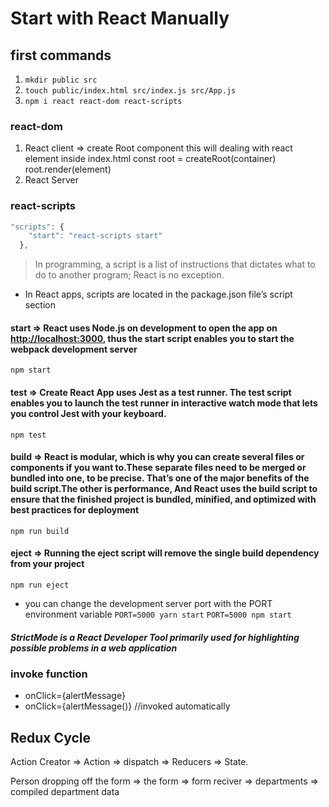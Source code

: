 # Start with React Manually

## first commands

1. ``mkdir public src``
2. ``touch public/index.html src/index.js src/App.js``
3. ``npm i react react-dom react-scripts``

### react-dom

1. React client => create Root component this will dealing with react element inside index.html
const root = createRoot(container)
root.render(element)
2. React Server

### react-scripts

```javascript
"scripts": {
    "start": "react-scripts start"
  },
```

> In programming, a script is a list of instructions that dictates what to do to another program; React is no exception.

* In React apps, scripts are located in the package.json file’s script section

#### start => React uses Node.js on development to open the app on <http://localhost:3000>, thus the start script enables you to start the webpack development server

``npm start``

#### test => Create React App uses Jest as a test runner. The test script enables you to launch the test runner in interactive watch mode that lets you control Jest with your keyboard.

``npm test``

#### build => React is modular, which is why you can create several files or components if you want to.These separate files need to be merged or bundled into one, to be precise. That’s one of the major benefits of the build script.The other is performance, And React uses the build script to ensure that the finished project is bundled, minified, and optimized with best practices for deployment

``npm run build``

#### eject => Running the eject script will remove the single build dependency from your project

``npm run eject``

* you can change the development server port with the PORT environment variable
``PORT=5000 yarn start``
``PORT=5000 npm start``

##### StrictMode is a React Developer Tool primarily used for highlighting possible problems in a web application

### invoke function

* onClick={alertMessage}
* onClick={alertMessage()} //invoked automatically

## Redux Cycle

Action Creator => Action => dispatch => Reducers => State.

Person dropping off the form => the form => form reciver => departments => compiled department data